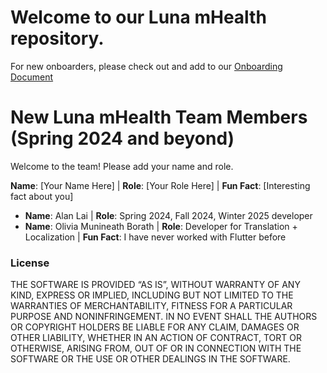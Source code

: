 # Welcome to our Luna mHealth repository.
For new onboarders, please check out and add to our [Onboarding Document](https://docs.google.com/document/d/1QCq0Zyi3qi2nkaMmSxh-R5hc02W5n2M66UqNIxYlZFc/edit?usp=sharing)

# New Luna mHealth Team Members (Spring 2024 and beyond)

Welcome to the team! Please add your name and role.

 **Name**: [Your Name Here] | **Role**: [Your Role Here] | **Fun Fact**: [Interesting fact about you]
- **Name**: Alan Lai | **Role**: Spring 2024, Fall 2024, Winter 2025 developer
- **Name**: Olivia Munineath Borath | **Role**: Developer for Translation + Localization | **Fun Fact**: I have never worked with Flutter before

### License
THE SOFTWARE IS PROVIDED “AS IS”, WITHOUT WARRANTY OF ANY KIND, EXPRESS OR IMPLIED, INCLUDING BUT NOT LIMITED TO THE WARRANTIES OF MERCHANTABILITY, FITNESS FOR A PARTICULAR PURPOSE AND NONINFRINGEMENT. IN NO EVENT SHALL THE AUTHORS OR COPYRIGHT HOLDERS BE LIABLE FOR ANY CLAIM, DAMAGES OR OTHER LIABILITY, WHETHER IN AN ACTION OF CONTRACT, TORT OR OTHERWISE, ARISING FROM, OUT OF OR IN CONNECTION WITH THE SOFTWARE OR THE USE OR OTHER DEALINGS IN THE SOFTWARE.
